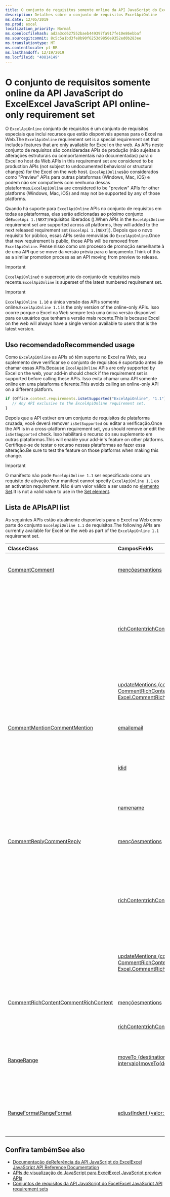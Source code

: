 ```yaml
---
title: O conjunto de requisitos somente online da API JavaScript do Excel
description: Detalhes sobre o conjunto de requisitos ExcelApiOnline
ms.date: 12/05/2019
ms.prod: excel
localization_priority: Normal
ms.openlocfilehash: ad2a3cd627552baeb449397fa917fe10e86ebbaf
ms.sourcegitcommit: 8c5c5a1bd3fe8b90f6253d9850e9352ed0b283ee
ms.translationtype: MT
ms.contentlocale: pt-BR
ms.lasthandoff: 12/19/2019
ms.locfileid: "40814149"
---
```

# <a name="excel-javascript-api-online-only-requirement-set"></a><span data-ttu-id="20515-103">O conjunto de requisitos somente online da API JavaScript do Excel</span><span class="sxs-lookup"><span data-stu-id="20515-103">Excel JavaScript API online-only requirement set</span></span>

<span data-ttu-id="20515-104">O `ExcelApiOnline` conjunto de requisitos é um conjunto de requisitos especiais que inclui recursos que estão disponíveis apenas para o Excel na Web.</span><span class="sxs-lookup"><span data-stu-id="20515-104">The `ExcelApiOnline` requirement set is a special requirement set that includes features that are only available for Excel on the web.</span></span> <span data-ttu-id="20515-105">As APIs neste conjunto de requisitos são consideradas APIs de produção (não sujeitas a alterações estruturais ou comportamentais não documentadas) para o Excel no host da Web.</span><span class="sxs-lookup"><span data-stu-id="20515-105">APIs in this requirement set are considered to be production APIs (not subject to undocumented behavioral or structural changes) for the Excel on the web host.</span></span> <span data-ttu-id="20515-106">`ExcelApiOnline`são considerados como "Preview" APIs para outras plataformas (Windows, Mac, iOS) e podem não ser compatíveis com nenhuma dessas plataformas.</span><span class="sxs-lookup"><span data-stu-id="20515-106">`ExcelApiOnline` are considered to be "preview" APIs for other platforms (Windows, Mac, iOS) and may not be supported by any of those platforms.</span></span>

<span data-ttu-id="20515-107">Quando há suporte para `ExcelApiOnline` APIs no conjunto de requisitos em todas as plataformas, elas serão adicionadas ao próximo conjunto de`ExcelApi 1.[NEXT]`requisitos liberados ().</span><span class="sxs-lookup"><span data-stu-id="20515-107">When APIs in the `ExcelApiOnline` requirement set are supported across all platforms, they will added to the next released requirement set (`ExcelApi 1.[NEXT]`).</span></span> <span data-ttu-id="20515-108">Depois que o novo requisito for público, essas APIs serão removidas do `ExcelApiOnline`.</span><span class="sxs-lookup"><span data-stu-id="20515-108">Once that new requirement is public, those APIs will be removed from `ExcelApiOnline`.</span></span> <span data-ttu-id="20515-109">Pense nisso como um processo de promoção semelhante à de uma API que se move da versão prévia para o lançamento.</span><span class="sxs-lookup"><span data-stu-id="20515-109">Think of this as a similar promotion process as an API moving from preview to release.</span></span>

> [!IMPORTANT]
> <span data-ttu-id="20515-110">`ExcelApiOnline`é o superconjunto do conjunto de requisitos mais recente.</span><span class="sxs-lookup"><span data-stu-id="20515-110">`ExcelApiOnline` is superset of the latest numbered requirement set.</span></span>

> [!IMPORTANT]
> <span data-ttu-id="20515-111">`ExcelApiOnline 1.1`é a única versão das APIs somente online.</span><span class="sxs-lookup"><span data-stu-id="20515-111">`ExcelApiOnline 1.1` is the only version of the online-only APIs.</span></span> <span data-ttu-id="20515-112">Isso ocorre porque o Excel na Web sempre terá uma única versão disponível para os usuários que tenham a versão mais recente.</span><span class="sxs-lookup"><span data-stu-id="20515-112">This is because Excel on the web will always have a single version available to users that is the latest version.</span></span>

## <a name="recommended-usage"></a><span data-ttu-id="20515-113">Uso recomendado</span><span class="sxs-lookup"><span data-stu-id="20515-113">Recommended usage</span></span>

<span data-ttu-id="20515-114">Como `ExcelApiOnline` as APIs só têm suporte no Excel na Web, seu suplemento deve verificar se o conjunto de requisitos é suportado antes de chamar essas APIs.</span><span class="sxs-lookup"><span data-stu-id="20515-114">Because `ExcelApiOnline` APIs are only supported by Excel on the web, your add-in should check if the requirement set is supported before calling these APIs.</span></span> <span data-ttu-id="20515-115">Isso evita chamar uma API somente online em uma plataforma diferente.</span><span class="sxs-lookup"><span data-stu-id="20515-115">This avoids calling an online-only API on a different platform.</span></span>

```js
if (Office.context.requirements.isSetSupported("ExcelApiOnline", "1.1")) {
   // Any API exclusive to the ExcelApiOnline requirement set.
}
```

<span data-ttu-id="20515-116">Depois que a API estiver em um conjunto de requisitos de plataforma cruzada, você deverá remover `isSetSupported` ou editar a verificação.</span><span class="sxs-lookup"><span data-stu-id="20515-116">Once the API is in a cross-platform requirement set, you should remove or edit the `isSetSupported` check.</span></span> <span data-ttu-id="20515-117">Isso habilitará o recurso do seu suplemento em outras plataformas.</span><span class="sxs-lookup"><span data-stu-id="20515-117">This will enable your add-in's feature on other platforms.</span></span> <span data-ttu-id="20515-118">Certifique-se de testar o recurso nessas plataformas ao fazer essa alteração.</span><span class="sxs-lookup"><span data-stu-id="20515-118">Be sure to test the feature on those platforms when making this change.</span></span>

> [!IMPORTANT]
> <span data-ttu-id="20515-119">O manifesto não pode `ExcelApiOnline 1.1` ser especificado como um requisito de ativação.</span><span class="sxs-lookup"><span data-stu-id="20515-119">Your manifest cannot specify `ExcelApiOnline 1.1` as an activation requirement.</span></span> <span data-ttu-id="20515-120">Não é um valor válido a ser usado no [elemento Set](../manifest/set.md).</span><span class="sxs-lookup"><span data-stu-id="20515-120">It is not a valid value to use in the [Set element](../manifest/set.md).</span></span>

## <a name="api-list"></a><span data-ttu-id="20515-121">Lista de APIs</span><span class="sxs-lookup"><span data-stu-id="20515-121">API list</span></span>

<span data-ttu-id="20515-122">As seguintes APIs estão atualmente disponíveis para o Excel na Web como parte do conjunto `ExcelApiOnline 1.1` de requisitos.</span><span class="sxs-lookup"><span data-stu-id="20515-122">The following APIs are currently available for Excel on the web as part of the `ExcelApiOnline 1.1` requirement set.</span></span>

| <span data-ttu-id="20515-123">Classe</span><span class="sxs-lookup"><span data-stu-id="20515-123">Class</span></span> | <span data-ttu-id="20515-124">Campos</span><span class="sxs-lookup"><span data-stu-id="20515-124">Fields</span></span> | <span data-ttu-id="20515-125">Descrição</span><span class="sxs-lookup"><span data-stu-id="20515-125">Description</span></span> |
|:---|:---|:---|
|[<span data-ttu-id="20515-126">Comment</span><span class="sxs-lookup"><span data-stu-id="20515-126">Comment</span></span>](/javascript/api/excel/excel.comment)|[<span data-ttu-id="20515-127">menções</span><span class="sxs-lookup"><span data-stu-id="20515-127">mentions</span></span>](/javascript/api/excel/excel.comment#mentions)|<span data-ttu-id="20515-128">Obtém as entidades (por exemplo, pessoas) mencionadas em comentários.</span><span class="sxs-lookup"><span data-stu-id="20515-128">Gets the entities (e.g. people) that are mentioned in comments.</span></span>|
||[<span data-ttu-id="20515-129">richContent</span><span class="sxs-lookup"><span data-stu-id="20515-129">richContent</span></span>](/javascript/api/excel/excel.comment#richcontent)|<span data-ttu-id="20515-130">Obtém o conteúdo de comentário avançado (por exemplo, menciona em comentários).</span><span class="sxs-lookup"><span data-stu-id="20515-130">Gets the rich comment content (e.g. mentions in comments).</span></span> <span data-ttu-id="20515-131">Essa cadeia de caracteres não deve ser exibida para os usuários finais.</span><span class="sxs-lookup"><span data-stu-id="20515-131">This string is not meant to be displayed to end-users.</span></span> <span data-ttu-id="20515-132">Seu suplemento só deve usar este para analisar conteúdo de comentário avançado.</span><span class="sxs-lookup"><span data-stu-id="20515-132">Your add-in should only use this to parse rich comment content.</span></span>|
||[<span data-ttu-id="20515-133">updateMentions (contentWithMentions: Excel. CommentRichContent)</span><span class="sxs-lookup"><span data-stu-id="20515-133">updateMentions(contentWithMentions: Excel.CommentRichContent)</span></span>](/javascript/api/excel/excel.comment#updatementions-contentwithmentions-)|<span data-ttu-id="20515-134">Atualiza o conteúdo de comentários com uma cadeia de caracteres especialmente formatada e uma lista de menção.</span><span class="sxs-lookup"><span data-stu-id="20515-134">Updates the comment content with a specially formatted string and a list of mentions.</span></span>|
|[<span data-ttu-id="20515-135">CommentMention</span><span class="sxs-lookup"><span data-stu-id="20515-135">CommentMention</span></span>](/javascript/api/excel/excel.commentmention)|[<span data-ttu-id="20515-136">email</span><span class="sxs-lookup"><span data-stu-id="20515-136">email</span></span>](/javascript/api/excel/excel.commentmention#email)|<span data-ttu-id="20515-137">Obtém ou define o endereço de email da entidade que é mencionada em comentário.</span><span class="sxs-lookup"><span data-stu-id="20515-137">Gets or sets the email address of the entity that is mentioned in comment.</span></span>|
||[<span data-ttu-id="20515-138">id</span><span class="sxs-lookup"><span data-stu-id="20515-138">id</span></span>](/javascript/api/excel/excel.commentmention#id)|<span data-ttu-id="20515-139">Obtém ou define a ID da entidade.</span><span class="sxs-lookup"><span data-stu-id="20515-139">Gets or sets the id of the entity.</span></span> <span data-ttu-id="20515-140">Isso corresponde a uma das IDs no `CommentRichContent.richContent`.</span><span class="sxs-lookup"><span data-stu-id="20515-140">This matches one of the ids in `CommentRichContent.richContent`.</span></span>|
||[<span data-ttu-id="20515-141">name</span><span class="sxs-lookup"><span data-stu-id="20515-141">name</span></span>](/javascript/api/excel/excel.commentmention#name)|<span data-ttu-id="20515-142">Obtém ou define o nome da entidade que é mencionada em comentário.</span><span class="sxs-lookup"><span data-stu-id="20515-142">Gets or sets the name of the entity that is mentioned in comment.</span></span>|
|[<span data-ttu-id="20515-143">CommentReply</span><span class="sxs-lookup"><span data-stu-id="20515-143">CommentReply</span></span>](/javascript/api/excel/excel.commentreply)|[<span data-ttu-id="20515-144">menções</span><span class="sxs-lookup"><span data-stu-id="20515-144">mentions</span></span>](/javascript/api/excel/excel.commentreply#mentions)|<span data-ttu-id="20515-145">Obtém as entidades (por exemplo, pessoas) mencionadas em comentários.</span><span class="sxs-lookup"><span data-stu-id="20515-145">Gets the entities (e.g. people) that are mentioned in comments.</span></span>|
||[<span data-ttu-id="20515-146">richContent</span><span class="sxs-lookup"><span data-stu-id="20515-146">richContent</span></span>](/javascript/api/excel/excel.commentreply#richcontent)|<span data-ttu-id="20515-147">Obtém o conteúdo de comentário avançado (por exemplo, menciona em comentários).</span><span class="sxs-lookup"><span data-stu-id="20515-147">Gets the rich comment content (e.g. mentions in comments).</span></span> <span data-ttu-id="20515-148">Essa cadeia de caracteres não deve ser exibida para os usuários finais.</span><span class="sxs-lookup"><span data-stu-id="20515-148">This string is not meant to be displayed to end-users.</span></span> <span data-ttu-id="20515-149">Seu suplemento só deve usar este para analisar conteúdo de comentário avançado.</span><span class="sxs-lookup"><span data-stu-id="20515-149">Your add-in should only use this to parse rich comment content.</span></span>|
||[<span data-ttu-id="20515-150">updateMentions (contentWithMentions: Excel. CommentRichContent)</span><span class="sxs-lookup"><span data-stu-id="20515-150">updateMentions(contentWithMentions: Excel.CommentRichContent)</span></span>](/javascript/api/excel/excel.commentreply#updatementions-contentwithmentions-)|<span data-ttu-id="20515-151">Atualiza o conteúdo de comentários com uma cadeia de caracteres especialmente formatada e uma lista de menção.</span><span class="sxs-lookup"><span data-stu-id="20515-151">Updates the comment content with a specially formatted string and a list of mentions.</span></span>|
|[<span data-ttu-id="20515-152">CommentRichContent</span><span class="sxs-lookup"><span data-stu-id="20515-152">CommentRichContent</span></span>](/javascript/api/excel/excel.commentrichcontent)|[<span data-ttu-id="20515-153">menções</span><span class="sxs-lookup"><span data-stu-id="20515-153">mentions</span></span>](/javascript/api/excel/excel.commentrichcontent#mentions)|<span data-ttu-id="20515-154">Uma matriz que contém todas as entidades (por exemplo, pessoas) mencionadas no comentário.</span><span class="sxs-lookup"><span data-stu-id="20515-154">An array containing all the entities (e.g. people) mentioned within the comment.</span></span>|
||[<span data-ttu-id="20515-155">richContent</span><span class="sxs-lookup"><span data-stu-id="20515-155">richContent</span></span>](/javascript/api/excel/excel.commentrichcontent#richcontent)||
|[<span data-ttu-id="20515-156">Range</span><span class="sxs-lookup"><span data-stu-id="20515-156">Range</span></span>](/javascript/api/excel/excel.range)|[<span data-ttu-id="20515-157">moveTo (destinationRange: cadeia \| de caracteres de intervalo)</span><span class="sxs-lookup"><span data-stu-id="20515-157">moveTo(destinationRange: Range \| string)</span></span>](/javascript/api/excel/excel.range#moveto-destinationrange-)|<span data-ttu-id="20515-158">Move valores de célula, formatação e fórmulas do intervalo atual para o intervalo de destino, substituindo as informações antigas nessas células.</span><span class="sxs-lookup"><span data-stu-id="20515-158">Moves cell values, formatting, and formulas from current range to the destination range, replacing the old information in those cells.</span></span>|
|[<span data-ttu-id="20515-159">RangeFormat</span><span class="sxs-lookup"><span data-stu-id="20515-159">RangeFormat</span></span>](/javascript/api/excel/excel.rangeformat)|[<span data-ttu-id="20515-160">adjustIndent (valor: número)</span><span class="sxs-lookup"><span data-stu-id="20515-160">adjustIndent(amount: number)</span></span>](/javascript/api/excel/excel.rangeformat#adjustindent-amount-)|<span data-ttu-id="20515-161">Ajusta o recuo da formatação do intervalo.</span><span class="sxs-lookup"><span data-stu-id="20515-161">Adjusts the indentation of the range formatting.</span></span> <span data-ttu-id="20515-162">O valor de recuo varia de 0 a 250 e é medido em caracteres.</span><span class="sxs-lookup"><span data-stu-id="20515-162">The indent value ranges from 0 to 250 and is measured in characters.</span></span>|

## <a name="see-also"></a><span data-ttu-id="20515-163">Confira também</span><span class="sxs-lookup"><span data-stu-id="20515-163">See also</span></span>

- [<span data-ttu-id="20515-164">Documentação deReferência da API JavaScript do Excel</span><span class="sxs-lookup"><span data-stu-id="20515-164">Excel JavaScript API Reference Documentation</span></span>](/javascript/api/excel?view=excel-js-online)
- [<span data-ttu-id="20515-165">APIs de visualização do JavaScript para Excel</span><span class="sxs-lookup"><span data-stu-id="20515-165">Excel JavaScript preview APIs</span></span>](./excel-preview-apis.md)
- [<span data-ttu-id="20515-166">Conjuntos de requisitos da API JavaScript do Excel</span><span class="sxs-lookup"><span data-stu-id="20515-166">Excel JavaScript API requirement sets</span></span>](./excel-api-requirement-sets.md)